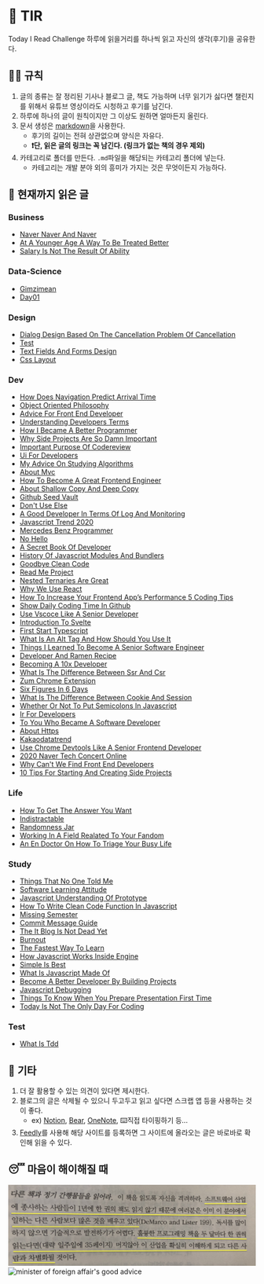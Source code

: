 # 📖 TIR
Today I Read Challenge
하루에 읽을거리를 하나씩 읽고 자신의 생각(후기)을 공유한다.   

## 👩‍⚖️ 규칙  

1. 글의 종류는 잘 정리된 기사나 블로그 글, 책도 가능하며 너무 읽기가 싫다면 챌린지를 위해서 유튜브 영상이라도 시청하고 후기를 남긴다. 
2. 하루에 하나의 글이 원칙이지만 그 이상도 원하면 얼마든지 올린다. 
3. 문서 생성은 [markdown](https://gist.github.com/ihoneymon/652be052a0727ad59601)을 사용한다.   
    - 후기의 길이는 전혀 상관없으며 양식은 자유다.  
    - **❗단, 읽은 글의 링크는 꼭 남긴다. (링크가 없는 책의 경우 제외)** 
4. 카테고리로 폴더를 만든다. `.md`파일을 해당되는 카테고리 폴더에 넣는다.   
    - 카테고리는 개발 분야 외의 흥미가 가지는 것은 무엇이든지 가능하다.   

## 📰 현재까지 읽은 글  
### Business

- [Naver Naver And Naver](Business/naver-naver-and-naver.md)
- [At A Younger Age A Way To Be Treated Better](Business/at-a-younger-age-a-way-to-be-treated-better.md)
- [Salary Is Not The Result Of Ability](Business/Salary-is-not-the-result-of-ability..md)

### Data-Science

- [Gimzimean](Data-Science/GIMZIMEAN.md)
- [Day01](Data-Science/Day01.md)

### Design

- [Dialog Design Based On The Cancellation Problem Of Cancellation](Design/dialog-design-based-on-the-cancellation-problem-of-cancellation.md)
- [Test](Design/test.md)
- [Text Fields And Forms Design](Design/text-fields-and-forms-design.md)
- [Css Layout](Design/css-layout.md)

### Dev

- [How Does Navigation Predict Arrival Time](Dev/how-does-navigation-predict-arrival-time.md)
- [Object Oriented Philosophy](Dev/object-oriented-philosophy.md)
- [Advice For Front End Developer](Dev/advice-for-front-end-developer.md)
- [Understanding Developers Terms](Dev/understanding-developers-terms.md)
- [How I Became A Better Programmer](Dev/how-i-became-a-better-programmer.md)
- [Why Side Projects Are So Damn Important](Dev/why-side-projects-are-so-damn-important.md)
- [Important Purpose Of Codereview](Dev/important-purpose-of-codereview.md)
- [Ui For Developers](Dev/ui-for-developers.md)
- [My Advice On Studying Algorithms](Dev/my-advice-on-studying-algorithms.md)
- [About Mvc](Dev/about-mvc.md)
- [How To Become A Great Frontend Engineer](Dev/how-to-become-a-great-frontend-engineer.md)
- [About Shallow Copy And Deep Copy](Dev/about-shallow-copy-and-deep-copy.md)
- [Github Seed Vault](Dev/github-seed-vault.md)
- [Don't Use Else](Dev/don't-use-else.md)
- [A Good Developer In Terms Of Log And Monitoring](Dev/a-good-developer-in-terms-of-log-and-monitoring.md)
- [Javascript Trend 2020](Dev/javascript-trend-2020.md)
- [Mercedes Benz Programmer](Dev/mercedes-benz-programmer.md)
- [No Hello](Dev/no-hello.md)
- [A Secret Book Of Developer](Dev/a-secret-book-of-developer.md)
- [History Of Javascript Modules And Bundlers](Dev/history-of-javascript-modules-and-bundlers.md)
- [Goodbye Clean Code](Dev/goodbye-clean-code.md)
- [Read Me Project](Dev/read-me-project.md)
- [Nested Ternaries Are Great](Dev/nested-ternaries-are-great.md)
- [Why We Use React](Dev/why-we-use-react.md)
- [How To Increase Your Frontend App’s Performance 5 Coding Tips](Dev/how-to-increase-your-frontend-app’s-performance-5-coding-tips.md)
- [Show Daily Coding Time In Github](Dev/show-daily-coding-time-in-github.md)
- [Use Vscoce Like A Senior Developer](Dev/use-vscoce-like-a-senior-developer.md)
- [Introduction To Svelte](Dev/introduction-to-svelte.md)
- [First Start Typescript](Dev/first-start-typescript.md)
- [What Is An Alt Tag And How Should You Use It](Dev/what-is-an-alt-tag-and-how-should-you-use-it.md)
- [Things I Learned To Become A Senior Software Engineer](Dev/things-i-learned-to-become-a-senior-software-engineer.md)
- [Developer And Ramen Recipe](Dev/developer-and-ramen-recipe.md)
- [Becoming A 10x Developer](Dev/becoming-a-10x-developer.md)
- [What Is The Difference Between Ssr And Csr](Dev/what-is-the-difference-between-SSR-and-CSR.md)
- [Zum Chrome Extension](Dev/zum-chrome-extension.md)
- [Six Figures In 6 Days](Dev/six-figures-in-6-days.md)
- [What Is The Difference Between Cookie And Session](Dev/what-is-the-difference-between-cookie-and-session.md)
- [Whether Or Not To Put Semicolons In Javascript](Dev/whether-or-not-to-put-semicolons-in-javaScript.md)
- [Ir For Developers](Dev/ir-for-developers.md)
- [To You Who Became A Software Developer](Dev/to-you-who-became-a-software-developer.md)
- [About Https](Dev/about-https.md)
- [Kakaodatatrend](Dev/kakaodatatrend.md)
- [Use Chrome Devtools Like A Senior Frontend Developer](Dev/use-chrome-devTools-like-a-senior-frontend-developer.md)
- [2020 Naver Tech Concert Online](Dev/2020-naver-tech-concert-online.md)
- [Why Can't We Find Front End Developers](Dev/why-can't-we-find-front-end-developers.md)
- [10 Tips For Starting And Creating Side Projects](Dev/10-tips-for-starting-and-creating-side-projects.md)

### Life

- [How To Get The Answer You Want](Life/how-to-get-the-answer-you-want.md)
- [Indistractable](Life/indistractable.md)
- [Randomness Jar](Life/randomness-jar.md)
- [Working In A Field Realated To Your Fandom](Life/working-in-a-field-realated-to-your-fandom.md)
- [An En Doctor On How To Triage Your Busy Life](Life/an-en-doctor-on-how-to-triage-your-busy-life.md)

### Study

- [Things That No One Told Me](Study/things-that-no-one-told-me.md)
- [Software Learning Attitude](Study/software-learning-attitude.md)
- [Javascript Understanding Of Prototype](Study/javascript-understanding-of-prototype.md)
- [How To Write Clean Code Function In Javascript](Study/how-to-write-clean-code-function-in-javascript.md)
- [Missing Semester](Study/missing-semester.md)
- [Commit Message Guide](Study/commit-message-guide.md)
- [The It Blog Is Not Dead Yet](Study/the-IT-blog-is-not-dead-yet.md)
- [Burnout](Study/burnout.md)
- [The Fastest Way To Learn](Study/the-fastest-way-to-learn.md)
- [How Javascript Works Inside Engine](Study/how-javascript-works-inside-engine.md)
- [Simple Is Best](Study/simple-is-best.md)
- [What Is Javascript Made Of](Study/what-is-javascript-made-of.md)
- [Become A Better Developer By Building Projects](Study/become-a-better-developer-by-building-projects.md)
- [Javascript Debugging](Study/javascript-debugging.md)
- [Things To Know When You Prepare Presentation First Time](Study/things-to-know-when-you-prepare-presentation-first-time.md)
- [Today Is Not The Only Day For Coding](Study/today-is-not-the-only-day-for-coding.md)

### Test

- [What Is Tdd](Test/what-is-TDD.md)

## 💬 기타  
1. 더 잘 활용할 수 있는 의견이 있다면 제시한다.  
2. 블로그의 글은 삭제될 수 있으니 두고두고 읽고 싶다면 스크랩 앱 등을 사용하는 것이 좋다.  
    - ex) [Notion](https://www.notion.so/), [Bear](https://bear.app/), [OneNote](https://www.onenote.com/), ⌨️직접 타이핑하기 등...
3. [Feedly](https://feedly.com/)를 사용해 해당 사이트를 등록하면 그 사이트에 올라오는 글은 바로바로 확인해 읽을 수 있다.   


## 😴 마음이 해이해질 때 

![code-complete2](img/IMG_7770.jpg)
![minister of foreign affair's good advice](img/kang.png)
